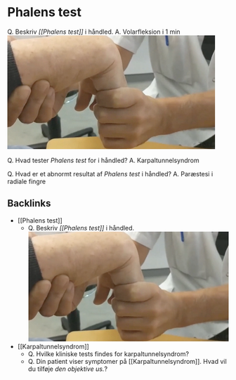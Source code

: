# Phalens test
Q. Beskriv *[[Phalens test]]* i håndled.
A. Volarfleksion i 1 min
![](BearImages/0B457629-EC67-46B1-AB9C-9A286666864F-20983-0000251578405667/3831C603-3C21-4D42-8145-AFE9AF8EBF00.png)

Q. Hvad tester *Phalens test* for i håndled?
A. Karpaltunnelsyndrom

Q. Hvad er et abnormt resultat af *Phalens test* i håndled?
A. Paræstesi i radiale fingre

## Backlinks
* [[Phalens test]]
	* Q. Beskriv *[[Phalens test]]* i håndled.
![](BearImages/0B457629-EC67-46B1-AB9C-9A286666864F-20983-0000251578405667/3831C603-3C21-4D42-8145-AFE9AF8EBF00.png)
* [[Karpaltunnelsyndrom]]
	* Q. Hvilke kliniske tests findes for karpaltunnelsyndrom?
	* Q. Din patient viser symptomer på [[Karpaltunnelsyndrom]]. Hvad vil du tilføje *den objektive us.*? 

<!-- #anki/tag/med/Orto #anki/deck/Medicine -->

<!-- {BearID:058ED591-83EB-48B7-BEA5-E96A8A55CED8-15088-0000D96E82AE6B4A} -->
